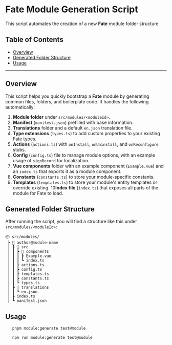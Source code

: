 # Fate Module Generation Script

This script automates the creation of a new **Fate** module folder structure

## Table of Contents

- [Overview](#overview)
- [Generated Folder Structure](#generated-folder-structure)
- [Usage](#usage)

---

## Overview

This script helps you quickly bootstrap a **Fate** module by generating common files, folders, and boilerplate code. It handles the following automatically:

1. **Module folder** under `src/modules/<moduleId>`.
2. **Manifest** (`manifest.json`) prefilled with base information.
3. **Translations** folder and a default `en.json` translation file.
4. **Type extensions** (`types.ts`) to add custom properties to your existing Fate types.
5. **Actions** (`actions.ts`) with `onInstall`, `onUninstall`, and `onReconfigure` stubs.
6. **Config** (`config.ts`) file to manage module options, with an example usage of `signRecord` for localization.
7. **Vue components** folder with an example component (`Example.vue`) and an `index.ts` that exports it as a module component.
8. **Constants** (`constants.ts`) to store your module-specific constants.
9. **Templates** (`templates.ts`) to store your module's entity templates or override existing.
10**Index file** (`index.ts`) that exposes all parts of the module for Fate to load.

## Generated Folder Structure

After running the script, you will find a structure like this under `src/modules/<moduleId>`:

```
📦 src/modules/
 ┣ 📂 author@module-name
 ┃ ┣ 📂 src
 ┃ ┃ ┣ 📂 components
 ┃ ┃ ┃ ┣ Example.vue
 ┃ ┃ ┃ ┗ index.ts
 ┃ ┃ ┣ actions.ts
 ┃ ┃ ┣ config.ts
 ┃ ┃ ┣ templates.ts
 ┃ ┃ ┣ constants.ts
 ┃ ┃ ┗ types.ts
 ┃ ┣ 📂 translations
 ┃ ┃ ┗ en.json
 ┃ ┣ index.ts
 ┃ ┗ manifest.json
```

## Usage

```bash
   pnpm module:generate test@module
```

```bash
   npm run module:generate test@module
```
